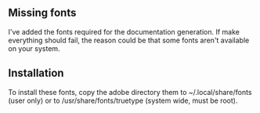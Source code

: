 ## Missing fonts
I've added the fonts required for the documentation generation.  If make everything should fail, the reason could be that some fonts aren't available on your system.

## Installation
To install these fonts, copy the adobe directory them to ~/.local/share/fonts (user only) or to /usr/share/fonts/truetype (system wide, must be root).  
